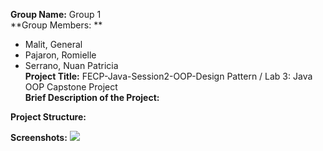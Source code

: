 **Group Name:** Group 1 <br>
**Group Members: ** <br>
- Malit, General <br>
- Pajaron, Romielle <br>
- Serrano, Nuan Patricia <br>
  **Project Title:** FECP-Java-Session2-OOP-Design Pattern / Lab 3: Java OOP Capstone Project <br>
  **Brief Description of the Project:**

**Project Structure:**

**Screenshots:**
<img src="results.png"> <br>